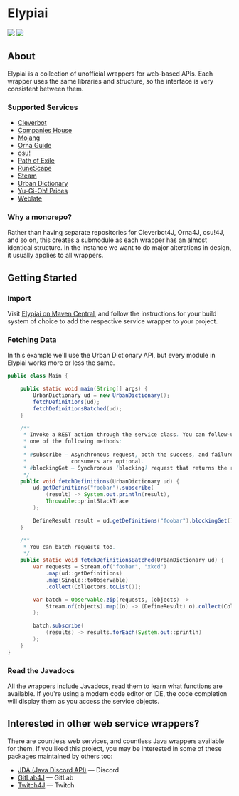 # Elypiai

[![](https://img.shields.io/maven-central/v/org.elypia.elypiai/osu)](https://search.maven.org/search?q=g:org.elypia.elypiai) [![](https://gitlab.com/SethFalco/elypiai/badges/main/pipeline.svg)](https://gitlab.com/SethFalco/elypiai)

## About

Elypiai is a collection of unofficial wrappers for web-based APIs. Each wrapper uses the same libraries and structure, so the interface is very consistent between them.

### Supported Services

* [Cleverbot](https://www.cleverbot.com/api/)
* [Companies House](https://developer.companieshouse.gov.uk/api/docs/)
* [Mojang](https://wiki.vg/Mojang_API)
* [Orna Guide](https://orna.guide/gameplay?show=16)
* [osu!](https://osu.ppy.sh/docs/index.html)
* [Path of Exile](https://www.pathofexile.com/developer/docs/api-resources)
* [RuneScape](http://runescape.wikia.com/wiki/Application_programming_interface)
* [Steam](https://steamcommunity.com/dev)
* [Urban Dictionary](https://api.urbandictionary.com/v0/define?term=api)
* [Yu-Gi-Oh! Prices](https://yugiohprices.docs.apiary.io/)
* [Weblate](https://docs.weblate.org/en/latest/api.html)

### Why a monorepo?

Rather than having separate repositories for Cleverbot4J, Orna4J, osu!4J, and so on, this creates a submodule as each wrapper has an almost identical structure. In the instance we want to do major alterations in design, it usually applies to all wrappers.

## Getting Started

### Import

Visit [Elypiai on Maven Central](https://search.maven.org/search?q=g:org.elypia.elypiai), and follow the instructions for your build system of choice to add the respective service wrapper to your project.

### Fetching Data

In this example we'll use the Urban Dictionary API, but every module in Elypiai works more or less the same.

```java
public class Main {

    public static void main(String[] args) {
        UrbanDictionary ud = new UrbanDictionary();
        fetchDefinitions(ud);
        fetchDefinitionsBatched(ud);
    }

    /**
     * Invoke a REST action through the service class. You can follow-up with
     * one of the following methods:
     * 
     * #subscribe — Asynchronous request, both the success, and failure
     *              consumers are optional.
     * #blockingGet — Synchronous (blocking) request that returns the result.
     */
    public void fetchDefinitions(UrbanDictionary ud) {
        ud.getDefinitions("foobar").subscribe(
            (result) -> System.out.println(result),
            Throwable::printStackTrace
        );

        DefineResult result = ud.getDefinitions("foobar").blockingGet();
    }

    /**
     * You can batch requests too.
     */
    public static void fetchDefinitionsBatched(UrbanDictionary ud) {
        var requests = Stream.of("foobar", "xkcd")
            .map(ud::getDefinitions)
            .map(Single::toObservable)
            .collect(Collectors.toList());

        var batch = Observable.zip(requests, (objects) ->
            Stream.of(objects).map((o) -> (DefineResult) o).collect(Collectors.toList())
        );

        batch.subscribe(
            (results) -> results.forEach(System.out::println)
        );
    }
}
```

### Read the Javadocs

All the wrappers include Javadocs, read them to learn what functions are available. If you're using a modern code editor or IDE, the code completion will display them as you access the service objects.

## Interested in other web service wrappers?

There are countless web services, and countless Java wrappers available for them. If you liked this project, you may be interested in some of these packages maintained by others too:

* [JDA (Java Discord API)](https://github.com/discord-jda/JDA) — Discord
* [GitLab4J](https://github.com/gitlab4j/gitlab4j-api) ­— GitLab
* [Twitch4J](https://twitch4j.github.io/) — Twitch
